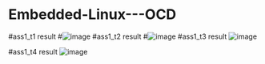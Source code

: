 # Embedded-Linux---OCD

#ass1_t1 result
#![image](https://github.com/user-attachments/assets/dcec84dd-7bec-45b6-a55c-caaa329596ff)
#ass1_t2 result
#![image](https://github.com/user-attachments/assets/4844ceff-3676-44bd-a9e4-7cbff78edd48)
#ass1_t3 result 
![image](https://github.com/user-attachments/assets/c8128edb-9841-4e9d-981d-ccbb510b804e)

#ass1_t4 result 
![image](https://github.com/user-attachments/assets/6f2d9315-8b31-4cae-958b-928e08da20e0)


